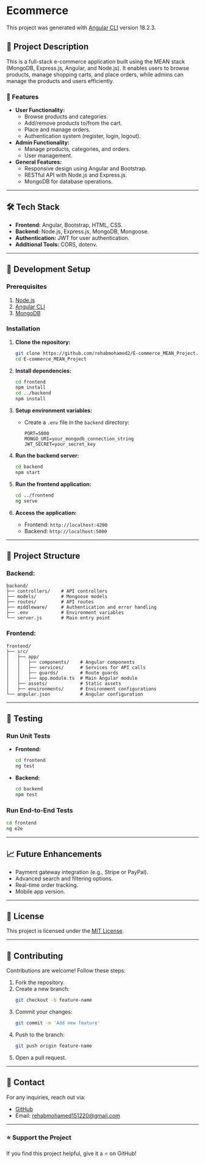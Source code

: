 # Ecommerce

This project was generated with [Angular CLI](https://github.com/angular/angular-cli) version 18.2.3.

## 📖 Project Description
This is a full-stack e-commerce application built using the MEAN stack (MongoDB, Express.js, Angular, and Node.js). It enables users to browse products, manage shopping carts, and place orders, while admins can manage the products and users efficiently.

### 🌟 Features
- **User Functionality:**
  - Browse products and categories.
  - Add/remove products to/from the cart.
  - Place and manage orders.
  - Authentication system (register, login, logout).
- **Admin Functionality:**
  - Manage products, categories, and orders.
  - User management.
- **General Features:**
  - Responsive design using Angular and Bootstrap.
  - RESTful API with Node.js and Express.js.
  - MongoDB for database operations.

---

## 🛠️ Tech Stack
- **Frontend:** Angular, Bootstrap, HTML, CSS.
- **Backend:** Node.js, Express.js, MongoDB, Mongoose.
- **Authentication:** JWT for user authentication.
- **Additional Tools:** CORS, dotenv.

---

## 🚀 Development Setup

### Prerequisites
1. [Node.js](https://nodejs.org/)
2. [Angular CLI](https://angular.io/cli)
3. [MongoDB](https://www.mongodb.com/)

### Installation
1. **Clone the repository:**
   ```bash
   git clone https://github.com/rehabmohamed2/E-commerce_MEAN_Project.git
   cd E-commerce_MEAN_Project
   ```

2. **Install dependencies:**
   ```bash
   cd frontend
   npm install
   cd ../backend
   npm install
   ```

3. **Setup environment variables:**
   - Create a `.env` file in the `backend` directory:
     ```
     PORT=5000
     MONGO_URI=your_mongodb_connection_string
     JWT_SECRET=your_secret_key
     ```

4. **Run the backend server:**
   ```bash
   cd backend
   npm start
   ```

5. **Run the frontend application:**
   ```bash
   cd ../frontend
   ng serve
   ```

6. **Access the application:**
   - Frontend: `http://localhost:4200`
   - Backend: `http://localhost:5000`

---

## 📂 Project Structure

### Backend:
```
backend/
├── controllers/    # API controllers
├── models/         # Mongoose models
├── routes/         # API routes
├── middleware/     # Authentication and error handling
├── .env            # Environment variables
└── server.js       # Main entry point
```

### Frontend:
```
frontend/
├── src/
│   ├── app/
│   │   ├── components/    # Angular components
│   │   ├── services/      # Services for API calls
│   │   ├── guards/        # Route guards
│   │   ├── app.module.ts  # Main Angular module
│   ├── assets/            # Static assets
│   ├── environments/      # Environment configurations
└── angular.json           # Angular configuration
```

---


## 🧪 Testing

### Run Unit Tests
- **Frontend:**
  ```bash
  cd frontend
  ng test
  ```
- **Backend:**
  ```bash
  cd backend
  npm test
  ```

### Run End-to-End Tests
```bash
cd frontend
ng e2e
```

---

## 📈 Future Enhancements
- Payment gateway integration (e.g., Stripe or PayPal).
- Advanced search and filtering options.
- Real-time order tracking.
- Mobile app version.

---

## 📜 License
This project is licensed under the [MIT License](LICENSE).

---

## 🤝 Contributing
Contributions are welcome! Follow these steps:
1. Fork the repository.
2. Create a new branch:
   ```bash
   git checkout -b feature-name
   ```
3. Commit your changes:
   ```bash
   git commit -m 'Add new feature'
   ```
4. Push to the branch:
   ```bash
   git push origin feature-name
   ```
5. Open a pull request.

---

## 📧 Contact
For any inquiries, reach out via:
- [GitHub](https://github.com/rehabmohamed2)
- Email: rehabmohamed151220@gmail.com

---

### ⭐ Support the Project
If you find this project helpful, give it a ⭐ on GitHub!

